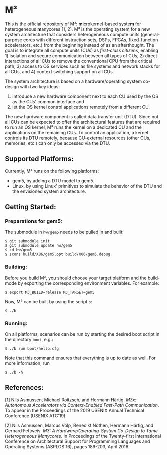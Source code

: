 
M³
==

This is the official repository of M³: **m**icrokernel-based syste**m** for heterogeneous **m**anycores [1, 2]. M³ is the operating system for a new system architecture that considers heterogeneous compute units (general-purpose cores with different instruction sets, DSPs, FPGAs, fixed-function accelerators, etc.) from the beginning instead of as an afterthought. The goal is to integrate all compute units (CUs) as *first-class citizens*, enabling 1) isolation and secure communication between all types of CUs, 2) direct interactions of all CUs to remove the conventional CPU from the critical path, 3) access to OS services such as file systems and network stacks for all CUs, and 4) context switching support on all CUs.

The system architecture is based on a hardware/operating system co-design with two key ideas:

1) introduce a new hardware component next to each CU used by the OS as the CUs' common interface and
2) let the OS kernel control applications remotely from a different CU.

The new hardware component is called data transfer unit (DTU). Since not all CUs can be expected to offer the architectural features that are required to run an OS kernel, M³ runs the kernel on a dedicated CU and the  applications on the remaining CUs. To control an application, a kernel controls its DTU remotely, because CU-external resources (other CUs, memories, etc.) can only be accessed via the DTU.

Supported Platforms:
--------------------

Currently, M³ runs on the following platforms:

- gem5, by adding a DTU model to gem5.
- Linux, by using Linux' primitives to simulate the behavior of the DTU and the envisioned system architecture.

Getting Started:
----------------

### Preparations for gem5:

The submodule in `hw/gem5` needs to be pulled in and built:

    $ git submodule init
    $ git submodule update hw/gem5
    $ cd hw/gem5
    $ scons build/X86/gem5.opt build/X86/gem5.debug

### Building:

Before you build M³, you should choose your target platform and the build-mode by exporting the corresponding environment variables. For example:

    $ export M3_BUILD=release M3_TARGET=gem5

Now, M³ can be built by using the script `b`:

    $ ./b

### Running:

On all platforms, scenarios can be run by starting the desired boot script in the directory `boot`, e.g.:

    $ ./b run boot/hello.cfg

Note that this command ensures that everything is up to date as well. For more information, run

    $ ./b -h

References:
-----------

[1] Nils Asmussen, Michael Roitzsch, and Hermann Härtig. *M3x: Autonomous Accelerators via Context-Enabled Fast-Path Communication*. To appear in the Proceedings of the 2019 USENIX Annual Technical Conference (USENIX ATC'19).

[2] Nils Asmussen, Marcus Völp, Benedikt Nöthen, Hermann Härtig, and Gerhard Fettweis. *M3: A Hardware/Operating-System Co-Design to Tame Heterogeneous Manycores*. In Proceedings of the Twenty-first International Conference on Architectural Support for Programming Languages and Operating Systems (ASPLOS'16), pages 189-203, April 2016.

